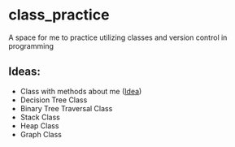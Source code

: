 # class_practice
A space for me to practice utilizing classes and version control in programming

## Ideas:
- Class with methods about me ([Idea](https://www.linkedin.com/in/alyssa-fedgo-mph/overlay/background-image/))
- Decision Tree Class
- Binary Tree Traversal Class
- Stack Class
- Heap Class
- Graph Class